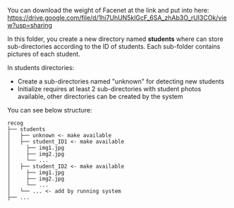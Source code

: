 You can download the weight of Facenet at the link and put into here: https://drive.google.com/file/d/1hi7UhUN5klGcF_6SA_zhAb3O_rUI3COk/view?usp=sharing

In this folder, you create a new directory named **students** where can store sub-directories according to the ID of students. Each sub-folder contains pictures of each student. 

In students directories:
+ Create a sub-directories named "unknown" for detecting new students
+ Initialize requires at least 2 sub-directories with student photos available, other directories can be created by the system

You can see below structure:
```
recog
├── students
│   ├── unknown <- make available
│   ├── student_ID1 <- make available
│     ├── img1.jpg
│     ├── img2.jpg
│     └── ...
│   ├── student_ID2 <- make available
│     ├── img1.jpg
│     ├── img2.jpg
│     └── ...
│   └── ... <- add by running system
├── ...
```
